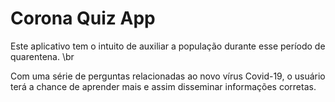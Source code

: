 # Corona Quiz App

Este aplicativo tem o intuito de auxiliar a população durante esse período de quarentena. \br

Com uma série de perguntas relacionadas ao novo vírus Covid-19, o usuário terá a chance de aprender mais e assim disseminar informações corretas.


